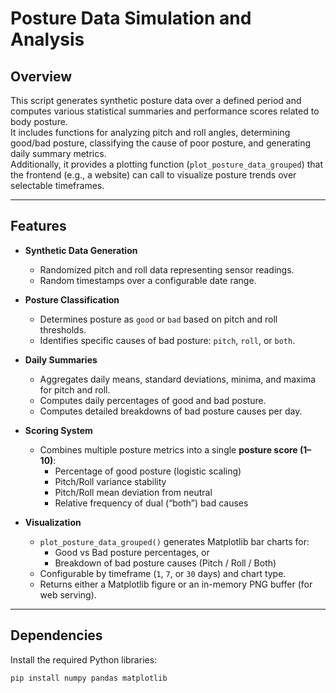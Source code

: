 # Posture Data Simulation and Analysis

## Overview
This script generates synthetic posture data over a defined period and computes various statistical summaries and performance scores related to body posture.  
It includes functions for analyzing pitch and roll angles, determining good/bad posture, classifying the cause of poor posture, and generating daily summary metrics.  
Additionally, it provides a plotting function (`plot_posture_data_grouped`) that the frontend (e.g., a website) can call to visualize posture trends over selectable timeframes.

---

## Features
- **Synthetic Data Generation**
  - Randomized pitch and roll data representing sensor readings.
  - Random timestamps over a configurable date range.
  
- **Posture Classification**
  - Determines posture as `good` or `bad` based on pitch and roll thresholds.
  - Identifies specific causes of bad posture: `pitch`, `roll`, or `both`.

- **Daily Summaries**
  - Aggregates daily means, standard deviations, minima, and maxima for pitch and roll.
  - Computes daily percentages of good and bad posture.
  - Computes detailed breakdowns of bad posture causes per day.

- **Scoring System**
  - Combines multiple posture metrics into a single **posture score (1–10)**:
    - Percentage of good posture (logistic scaling)
    - Pitch/Roll variance stability
    - Pitch/Roll mean deviation from neutral
    - Relative frequency of dual (“both”) bad causes

- **Visualization**
  - `plot_posture_data_grouped()` generates Matplotlib bar charts for:
    - Good vs Bad posture percentages, or  
    - Breakdown of bad posture causes (Pitch / Roll / Both)
  - Configurable by timeframe (`1`, `7`, or `30` days) and chart type.
  - Returns either a Matplotlib figure or an in-memory PNG buffer (for web serving).

---

## Dependencies
Install the required Python libraries:
```bash
pip install numpy pandas matplotlib
